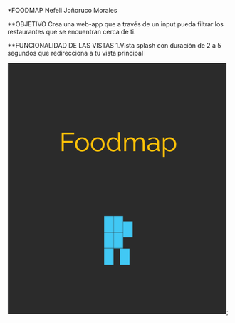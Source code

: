 *FOODMAP
Nefeli Joñoruco Morales

**OBJETIVO
Crea una web-app que a través de un input pueda filtrar los restaurantes que se encuentran cerca de ti.

**FUNCIONALIDAD DE LAS VISTAS
1.Vista splash con duración de 2 a 5 segundos que redirecciona a tu vista principal

![recursos](assets/img/img1.png);